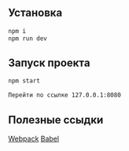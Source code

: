 ## Установка

```sh
npm i
npm run dev
```

## Запуск проекта

```sh
npm start
```

```sh
Перейти по ссылке 127.0.0.1:8080
```

## Полезные ссыдки

[Webpack](https://webpack.js.org/)
[Babel](https://babeljs.io/)
